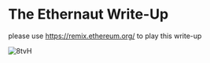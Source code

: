 # The Ethernaut Write-Up
please use https://remix.ethereum.org/ to play this write-up

![8tvH](https://user-images.githubusercontent.com/76909243/188493904-b4e953c5-8fda-4e36-9377-690d76027e4b.gif)
